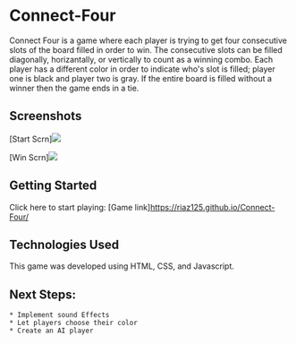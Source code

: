 # Connect-Four

Connect Four is a game where each player is trying to get four consecutive slots of the board filled in order to win. The consecutive slots can be filled diagonally, horizantally, or vertically to count as a winning combo. Each player has a different color in order to indicate who's slot is filled; player one is black and player two is gray. If the entire board is filled without a winner then the game ends in a tie.

## Screenshots

[Start Scrn]<img src="https://imgur.com/a/Yk3CdcD"/>

[Win Scrn]<img src="https://imgur.com/a/5tZijFo"/>

## Getting Started

Click here to start playing: [Game link]https://riaz125.github.io/Connect-Four/

## Technologies Used

This game was developed using HTML, CSS, and Javascript.

## Next Steps:

    * Implement sound Effects
    * Let players choose their color
    * Create an AI player